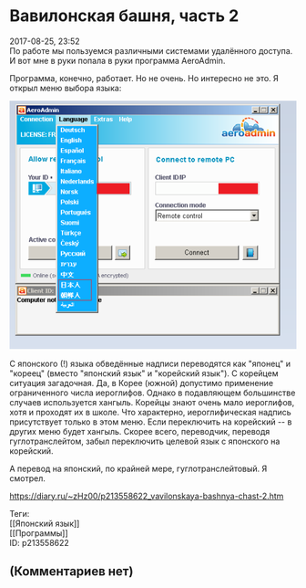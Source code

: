 Вавилонская башня, часть 2
==========================

  
2017-08-25, 23:52  
 По работе мы пользуемся различными системами удалённого доступа. И вот мне в руки попала в руки программа AeroAdmin.   
   
 Программа, конечно, работает. Но не очень. Но интересно не это. Я открыл меню выбора языка:   
   
  ![](pics/DlU5dCZ.png)    
   
 С японского (!) языка обведённые надписи переводятся как "японец" и "кореец" (вместо "японский язык" и "корейский язык"). С корейцем ситуация загадочная. Да, в Корее (южной) допустимо применение ограниченного числа иероглифов. Однако в подавляющем большинстве случаев используется хангыль. Корейцы знают очень мало иероглифов, хотя и проходят их в школе. Что характерно, иероглифическая надпись присутствует только в этом меню. Если переключить на корейский -- в других меню будет хангыль. Скорее всего, переводчик, переводя гуглотранслейтом, забыл переключить целевой язык с японского на корейский.   
   
 А перевод на японский, по крайней мере, гуглотранслейтовый. Я смотрел.   
  
<https://diary.ru/~zHz00/p213558622_vavilonskaya-bashnya-chast-2.htm>  
  
Теги:  
[[Японский язык]]  
[[Программы]]  
ID: p213558622  


(Комментариев нет)
------------------